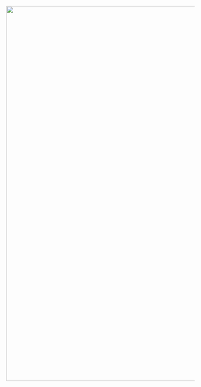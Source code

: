 <img width = "1000" src="https://github.com/Lucas-devSoft/Python/assets/111676352/b02ed5b7-61ed-4352-8294-36598e3eb536"></img>
